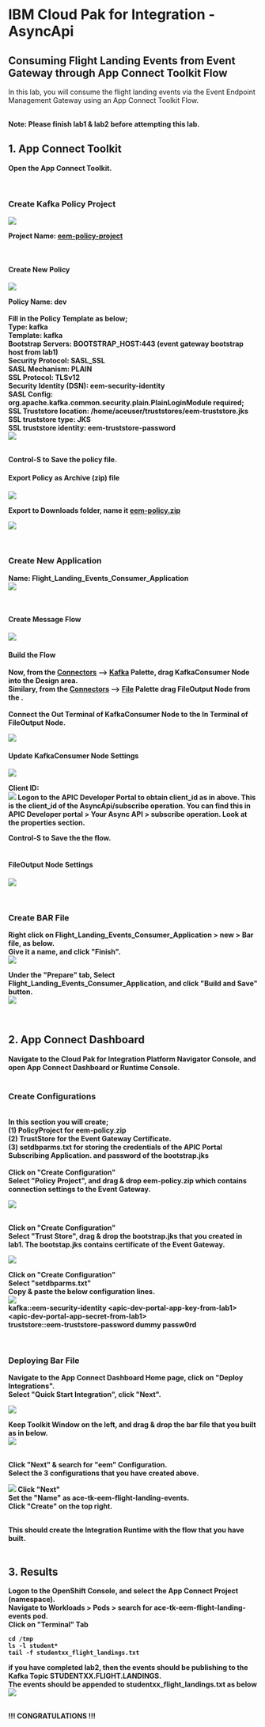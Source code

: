 # IBM Cloud Pak for Integration - AsyncApi

## Consuming Flight Landing Events from Event Gateway through App Connect Toolkit Flow

In this lab, you will consume the flight landing events via the Event Endpoint Management Gateway using an App Connect Toolkit Flow.

<br>
<b>Note: Please finish lab1 & lab2 before attempting this lab.

<br>

## 1. App Connect Toolkit
Open the App Connect Toolkit. <br>

<br>

### Create Kafka Policy Project

![](./images/images/ace-toolkit-policy-1.png)

<b>Project Name: <u>eem-policy-project</u>

<br>

#### Create New Policy
![](./images/images/ace-toolkit-policy-2.png)


<b> Policy Name: dev <br>
<br>
Fill in the Policy Template as below; <br>
<b> Type: kafka <br>
Template: kafka <br>
Bootstrap Servers: BOOTSTRAP_HOST:443 (event gateway bootstrap host from lab1) <br>
Security Protocol: SASL_SSL <br>
SASL Mechanism: PLAIN <br>
SSL Protocol: TLSv12 <br>
Security Identity (DSN): eem-security-identity <br>
SASL Config: org.apache.kafka.common.security.plain.PlainLoginModule required; <br>
SSL Truststore location: /home/aceuser/truststores/eem-truststore.jks <br>
SSL truststore type: JKS <br>
SSL truststore identity: eem-truststore-password <br>
</b>
![](./images/images/ace-toolkit-policy-5.png)
 
<br>
Control-S to Save the policy file.

<br>

#### <b> Export Policy as Archive (zip) file </b>

![](./images/images/ace-toolkit-policy-3.png)

Export to Downloads folder, name it <u>eem-policy.zip </u><br>

![](./images/images/ace-toolkit-policy-4.png)

<br> 

### Create New Application
<b>Name: Flight_Landing_Events_Consumer_Application <br>
![](./images/images/ace-toolkit-app-1.png)

<br>

#### Create Message Flow
![](./images/images/ace-toolkit-app-2.png)


#### Build the Flow
Now, from the <u>Connectors</u> --> <u>Kafka</u> Palette, drag KafkaConsumer Node into the Design area. <br>
Similary, from the <u>Connectors</u> --> <u>File</u> Palette drag FileOutput Node from the . <br>
<br>
Connect the Out Terminal of KafkaConsumer Node to the In Terminal of FileOutput Node. <br>

![](./images/images/ace-toolkit-app-3.png)

#### Update KafkaConsumer Node Settings
![](./images/images/ace-toolkit-app-4.png)

Client ID: <br>
![](./images/images/ace-toolkit-app-8.png)
Logon to the APIC Developer Portal to obtain client_id as in above. This is the client_id of the AsyncApi/subscribe operation. You can find this in APIC Developer portal > Your Async API > subscribe operation. Look at the properties section.<br>

Control-S to Save the the flow. <br>
<br>

#### FileOutput Node Settings
![](./images/images/ace-toolkit-app-5.png)

<br>

### Create BAR File
Right click on Flight_Landing_Events_Consumer_Application > new > Bar file, as below.<br>
Give it a name, and click "Finish".<br>
![](./images/images/ace-toolkit-app-6.png)

Under the "Prepare" tab, Select Flight_Landing_Events_Consumer_Application, and click "Build and Save" button. <br>
![](./images/images/ace-toolkit-app-7.png)


<br>

## 2. App Connect Dashboard

Navigate to the Cloud Pak for Integration Platform Navigator Console, and open App Connect Dashboard or Runtime Console.<br>
<br>

### Create Configurations
<br>
In this section you will create; <br>
(1) PolicyProject for eem-policy.zip <br>
(2) TrustStore for the Event Gateway Certificate.<br>
(3) setdbparms.txt for storing the credentials of the APIC Portal Subscribing Application. and password of the bootstrap.jks<br>
<br>
Click on "Create Configuration" <br>
Select "Policy Project", and drag & drop eem-policy.zip which contains connection settings to the Event Gateway.<br>

![](./images/images/acedb-config-kafka-policy.png)

<br>
Click on "Create Configuration" <br>
Select "Trust Store", drag & drop the bootstrap.jks that you created in lab1. The bootstap.jks contains certificate of the Event Gateway.<br>


![](./images/images/acedb-config-eem-truststore-jks.png)

Click on "Create Configuration" <br>
Select "setdbparms.txt"<br>
Copy & paste the below configuration lines.<br>
![](./images/images/acedb-config-eem-setdbparms.png)
<br>
kafka::eem-security-identity \<apic-dev-portal-app-key-from-lab1\> \<apic-dev-portal-app-secret-from-lab1\>  <br>
truststore::eem-truststore-password dummy passw0rd

<br>


### Deploying Bar File
Navigate to the App Connect Dashboard Home page, click on "Deploy Integrations".<br>
Select "Quick Start Integration", click "Next".<br>

![](./images/images/acedb-deploy-1.png)

Keep Toolkit Window on the left, and drag & drop the bar file that you built as in below.<br>
![](./images/images/acedb-deploy-2.png)

<br>
Click "Next" & search for "eem" Configuration.<br>
Select the 3 configurations that you have created above.<br>

![](./images/images/acedb-deploy-3.png)
Click "Next"<br>
Set the "Name" as ace-tk-eem-flight-landing-events.<br>
Click "Create" on the top right.<br>

<br>
This should create the Integration Runtime with the flow that you have built.<br>
<br>

## 3. Results

Logon to the OpenShift Console, and select the App Connect Project (namespace).<br>
Navigate to Workloads > Pods > search for ace-tk-eem-flight-landing-events pod.<br>
Click on "Terminal" Tab <br>
```
cd /tmp
ls -l student*
tail -f studentxx_flight_landings.txt
```
if you have completed lab2, then the events should be publishing to the Kafka Topic STUDENTXX.FLIGHT.LANDINGS.<br>
The events should be appended to studentxx_flight_landings.txt as below <br>
![](./images/images/ocp-results-1.png)

<br>
!!! CONGRATULATIONS !!!